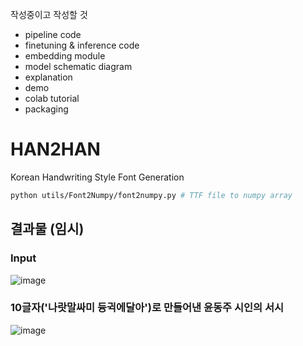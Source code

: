작성중이고 작성할 것
- pipeline code
- finetuning & inference code
- embedding module
- model schematic diagram
- explanation
- demo
- colab tutorial
- packaging

# HAN2HAN
Korean Handwriting Style Font Generation



```bash
python utils/Font2Numpy/font2numpy.py # TTF file to numpy array
```

## 결과물 (임시)

### Input
![image](https://user-images.githubusercontent.com/73981982/138725507-fa104664-bbed-47a5-b125-614a5348f70c.png)


### 10글자('나랏말싸미 듕귁에달아')로 만들어낸 윤동주 시인의 서시


![image](https://user-images.githubusercontent.com/73981982/138566749-9933493e-b29a-45a6-999e-314b33f3f3b8.png)
